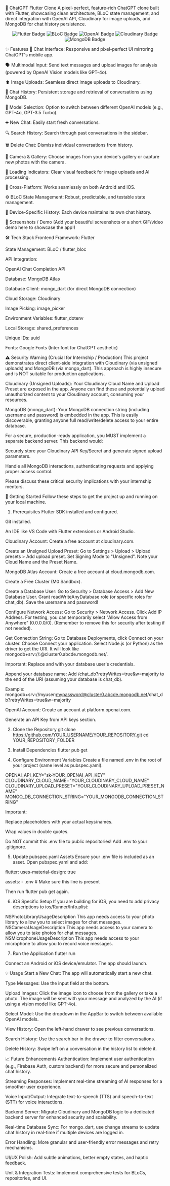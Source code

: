 🚀 ChatGPT Flutter Clone
A pixel-perfect, feature-rich ChatGPT clone built with Flutter, showcasing clean architecture, BLoC state management, and direct integration with OpenAI API, Cloudinary for image uploads, and MongoDB for chat history persistence.

<p align="center">
<img src="https://img.shields.io/badge/Flutter-02569B?style=for-the-badge&logo=flutter&logoColor=white" alt="Flutter Badge">
<img src="https://img.shields.io/badge/BLoC-00B2E2?style=for-the-badge&logo=bloc&logoColor=white" alt="BLoC Badge">
<img src="https://img.shields.io/badge/OpenAI-412991?style=for-the-badge&logo=openai&logoColor=white" alt="OpenAI Badge">
<img src="https://img.shields.io/badge/Cloudinary-3448C5?style=for-the-badge&logo=cloudinary&logoColor=white" alt="Cloudinary Badge">
<img src="https://img.shields.io/badge/MongoDB-47A248?style=for-the-badge&logo=mongodb&logoColor=white" alt="MongoDB Badge">
</p>

✨ Features
💬 Chat Interface: Responsive and pixel-perfect UI mirroring ChatGPT's mobile app.

🗣️ Multimodal Input: Send text messages and upload images for analysis (powered by OpenAI Vision models like GPT-4o).

⬆️ Image Uploads: Seamless direct image uploads to Cloudinary.

📜 Chat History: Persistent storage and retrieval of conversations using MongoDB.

🔄 Model Selection: Option to switch between different OpenAI models (e.g., GPT-4o, GPT-3.5 Turbo).

➕ New Chat: Easily start fresh conversations.

🔍 Search History: Search through past conversations in the sidebar.

🗑️ Delete Chat: Dismiss individual conversations from history.

📸 Camera & Gallery: Choose images from your device's gallery or capture new photos with the camera.

🔄 Loading Indicators: Clear visual feedback for image uploads and AI processing.

📱 Cross-Platform: Works seamlessly on both Android and iOS.

⚙️ BLoC State Management: Robust, predictable, and testable state management.

🔐 Device-Specific History: Each device maintains its own chat history.

📸 Screenshots / Demo
(Add your beautiful screenshots or a short GIF/video demo here to showcase the app!)

🛠️ Tech Stack
Frontend Framework: Flutter

State Management: BLoC / flutter_bloc

API Integration:

OpenAI Chat Completion API

Database: MongoDB Atlas

Database Client: mongo_dart (for direct MongoDB connection)

Cloud Storage: Cloudinary

Image Picking: image_picker

Environment Variables: flutter_dotenv

Local Storage: shared_preferences

Unique IDs: uuid

Fonts: Google Fonts (Inter font for ChatGPT aesthetic)

⚠️ Security Warning (Crucial for Internship / Production)
This project demonstrates direct client-side integration with Cloudinary (via unsigned uploads) and MongoDB (via mongo_dart). This approach is highly insecure and is NOT suitable for production applications.

Cloudinary (Unsigned Uploads): Your Cloudinary Cloud Name and Upload Preset are exposed in the app. Anyone can find these and potentially upload unauthorized content to your Cloudinary account, consuming your resources.

MongoDB (mongo_dart): Your MongoDB connection string (including username and password) is embedded in the app. This is easily discoverable, granting anyone full read/write/delete access to your entire database.

For a secure, production-ready application, you MUST implement a separate backend server. This backend would:

Securely store your Cloudinary API Key/Secret and generate signed upload parameters.

Handle all MongoDB interactions, authenticating requests and applying proper access control.

Please discuss these critical security implications with your internship mentors.

🚀 Getting Started
Follow these steps to get the project up and running on your local machine.

1. Prerequisites
Flutter SDK installed and configured.

Git installed.

An IDE like VS Code with Flutter extensions or Android Studio.

Cloudinary Account: Create a free account at cloudinary.com.

Create an Unsigned Upload Preset: Go to Settings > Upload > Upload presets > Add upload preset. Set Signing Mode to "Unsigned". Note your Cloud Name and the Preset Name.

MongoDB Atlas Account: Create a free account at cloud.mongodb.com.

Create a Free Cluster (M0 Sandbox).

Create a Database User: Go to Security > Database Access > Add New Database User. Grant readWriteAnyDatabase role (or specific roles for chat_db). Save the username and password!

Configure Network Access: Go to Security > Network Access. Click Add IP Address. For testing, you can temporarily select "Allow Access from Anywhere" (0.0.0.0/0). (Remember to remove this for security after testing if not needed).

Get Connection String: Go to Database Deployments, click Connect on your cluster. Choose Connect your application. Select Node.js (or Python) as the driver to get the URI. It will look like mongodb+srv://<username>:<password>@cluster0.abcde.mongodb.net/.

Important: Replace <username> and <password> with your database user's credentials.

Append your database name: Add /chat_db?retryWrites=true&w=majority to the end of the URI (assuming your database is chat_db).

Example: mongodb+srv://myuser:mypassword@cluster0.abcde.mongodb.net/chat_db?retryWrites=true&w=majority

OpenAI Account: Create an account at platform.openai.com.

Generate an API Key from API keys section.

2. Clone the Repository
git clone https://github.com/YOUR_USERNAME/YOUR_REPOSITORY.git
cd YOUR_REPOSITORY_FOLDER

3. Install Dependencies
flutter pub get

4. Configure Environment Variables
Create a file named .env in the root of your project (same level as pubspec.yaml).

OPENAI_API_KEY="sk-YOUR_OPENAI_API_KEY"
CLOUDINARY_CLOUD_NAME="YOUR_CLOUDINARY_CLOUD_NAME"
CLOUDINARY_UPLOAD_PRESET="YOUR_CLOUDINARY_UPLOAD_PRESET_NAME"
MONGO_DB_CONNECTION_STRING="YOUR_MONGODB_CONNECTION_STRING"

Important:

Replace placeholders with your actual keys/names.

Wrap values in double quotes.

Do NOT commit this .env file to public repositories! Add .env to your .gitignore.

5. Update pubspec.yaml Assets
Ensure your .env file is included as an asset. Open pubspec.yaml and add:

flutter:
  uses-material-design: true

  assets:
    - .env # Make sure this line is present

Then run flutter pub get again.

6. iOS Specific Setup
If you are building for iOS, you need to add privacy descriptions to ios/Runner/Info.plist:

<key>NSPhotoLibraryUsageDescription</key>
<string>This app needs access to your photo library to allow you to select images for chat messages.</string>
<key>NSCameraUsageDescription</key>
<string>This app needs access to your camera to allow you to take photos for chat messages.</string>
<key>NSMicrophoneUsageDescription</key>
<string>This app needs access to your microphone to allow you to record voice messages.</string>

7. Run the Application
flutter run

Connect an Android or iOS device/emulator. The app should launch.

💡 Usage
Start a New Chat: The app will automatically start a new chat.

Type Messages: Use the input field at the bottom.

Upload Images: Click the image icon to choose from the gallery or take a photo. The image will be sent with your message and analyzed by the AI (if using a vision model like GPT-4o).

Select Model: Use the dropdown in the AppBar to switch between available OpenAI models.

View History: Open the left-hand drawer to see previous conversations.

Search History: Use the search bar in the drawer to filter conversations.

Delete History: Swipe left on a conversation in the history list to delete it.

📈 Future Enhancements
Authentication: Implement user authentication (e.g., Firebase Auth, custom backend) for more secure and personalized chat history.

Streaming Responses: Implement real-time streaming of AI responses for a smoother user experience.

Voice Input/Output: Integrate text-to-speech (TTS) and speech-to-text (STT) for voice interactions.

Backend Server: Migrate Cloudinary and MongoDB logic to a dedicated backend server for enhanced security and scalability.

Real-time Database Sync: For mongo_dart, use change streams to update chat history in real-time if multiple devices are logged in.

Error Handling: More granular and user-friendly error messages and retry mechanisms.

UI/UX Polish: Add subtle animations, better empty states, and haptic feedback.

Unit & Integration Tests: Implement comprehensive tests for BLoCs, repositories, and UI.

